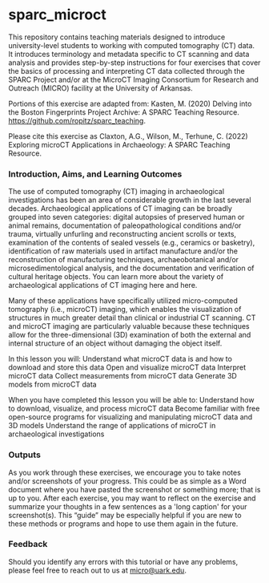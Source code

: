 # sparc_microct

This repository contains teaching materials designed to introduce university-level students to working with computed tomography (CT) data. It introduces terminology and metadata specific to CT scanning and data analysis and provides step-by-step instructions for four exercises that cover the basics of processing and interpreting CT data collected through the SPARC Project and/or at the MicroCT Imaging Consortium for Research and Outreach (MICRO) facility at the University of Arkansas. 

Portions of this exercise are adapted from: Kasten, M. (2020) Delving into the Boston Fingerprints Project Archive: A SPARC Teaching Resource. https://github.com/ropitz/sparc_teaching.  

Please cite this exercise as Claxton, A.G., Wilson, M., Terhune, C. (2022) Exploring microCT Applications in Archaeology: A SPARC Teaching Resource. 


### **Introduction, Aims, and Learning Outcomes**
The use of computed tomography (CT) imaging in archaeological investigations has been an area of considerable growth in the last several decades. Archaeological applications of CT imaging can be broadly grouped into seven categories: digital autopsies of preserved human or animal remains, documentation of paleopathological conditions and/or trauma, virtually unfurling and reconstructing ancient scrolls or texts, examination of the contents of sealed vessels (e.g., ceramics or basketry), identification of raw materials used in artifact manufacture and/or the reconstruction of manufacturing techniques, archaeobotanical and/or microsedimentological analysis, and the documentation and verification of cultural heritage objects. You can learn more about the variety of archaeological applications of CT imaging here and here. 

Many of these applications have specifically utilized micro-computed tomography (i.e., microCT) imaging, which enables the visualization of structures in much greater detail than clinical or industrial CT scanning. CT and microCT imaging are particularly valuable because these techniques allow for the three-dimensional (3D) examination of both the external and internal structure of an object without damaging the object itself. 

In this lesson you will: 
Understand what microCT data is and how to download and store this data
Open and visualize microCT data
Interpret microCT data
Collect measurements from microCT data
Generate 3D models from microCT data

When you have completed this lesson you will be able to:
Understand how to download, visualize, and process microCT data
Become familiar with free open-source programs for visualizing and manipulating microCT data and 3D models
Understand the range of applications of microCT in archaeological investigations

### **Outputs**
As you work through these exercises, we encourage you to take notes and/or screenshots of your progress. This could be as simple as a Word document where you have pasted the screenshot or something more; that is up to you. After each exercise, you may want to reflect on the exercise and summarize your thoughts in a few sentences as a 'long caption' for your screenshot(s). This “guide” may be especially helpful if you are new to these methods or programs and hope to use them again in the future. 

### **Feedback**
Should you identify any errors with this tutorial or have any problems, please feel free to reach out to us at micro@uark.edu. 
